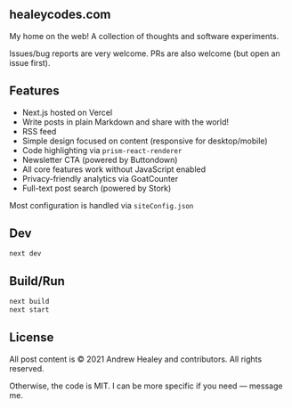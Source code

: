 ## healeycodes.com

My home on the web! A collection of thoughts and software experiments.

Issues/bug reports are very welcome. PRs are also welcome (but open an issue first).

## Features

- Next.js hosted on Vercel
- Write posts in plain Markdown and share with the world!
- RSS feed
- Simple design focused on content (responsive for desktop/mobile)
- Code highlighting via `prism-react-renderer`
- Newsletter CTA (powered by Buttondown)
- All core features work without JavaScript enabled
- Privacy-friendly analytics via GoatCounter
- Full-text post search (powered by Stork)

Most configuration is handled via `siteConfig.json`

## Dev

```
next dev
```

## Build/Run

```bash
next build
next start
```

## License

All post content is © 2021 Andrew Healey and contributors. All rights reserved.

Otherwise, the code is MIT. I can be more specific if you need — message me.
